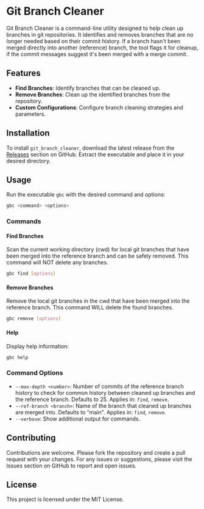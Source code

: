 # Git Branch Cleaner

Git Branch Cleaner is a command-line utility designed to help clean up branches in git repositories. It identifies and removes branches that are no longer needed based on their commit history. If a branch hasn't been merged directly into another (reference) branch, the tool flags it for cleanup, if the commit messages suggest it's been merged with a merge commit.

## Features

- **Find Branches**: Identify branches that can be cleaned up.
- **Remove Branches**: Clean up the identified branches from the repository.
- **Custom Configurations**: Configure branch cleaning strategies and parameters.

## Installation

To install `git_branch_cleaner`, download the latest release from the [Releases](https://github.com/tomwyr/git_branch_cleaner/releases) section on GitHub. Extract the executable and place it in your desired directory.

## Usage

Run the executable `gbc` with the desired command and options:

```sh
gbc <command> <options>
```

### Commands

#### Find Branches

Scan the current working directory (cwd) for local git branches that have been merged into the reference branch and can be safely removed. This command will NOT delete any branches.

```sh
gbc find [options]
```

#### Remove Branches

Remove the local git branches in the cwd that have been merged into the reference branch. This command WILL delete the found branches.

```sh
gbc remove [options]
```

#### Help

Display help information:

```sh
gbc help
```

### Command Options

- `--max-depth <number>`: Number of commits of the reference branch history to check for common history between cleaned up branches and the reference branch. Defaults to 25. Applies in: `find`, `remove`.
- `--ref-branch <branch>`: Name of the branch that cleaned up branches are merged into. Defaults to "main". Applies in: `find`, `remove`.
- `--verbose`: Show additional output for commands.

## Contributing

Contributions are welcome. Please fork the repository and create a pull request with your changes. For any issues or suggestions, please visit the Issues section on GitHub to report and open issues.

## License

This project is licensed under the MIT License.
